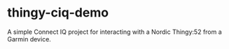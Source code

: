 # thingy-ciq-demo
A simple Connect IQ project for interacting with a Nordic Thingy:52 from a Garmin device.
